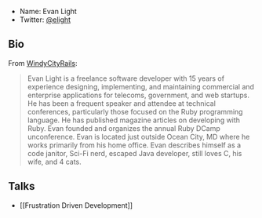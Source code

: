 * Name: Evan Light
* Twitter: [@elight](http://twitter.com/elight)

## Bio

From [WindyCityRails](http://windycityrails.org/sessions/#light):

> Evan Light is a freelance software developer with 15 years of experience designing, implementing, and maintaining commercial and enterprise applications for telecoms, government, and web startups. He has been a frequent speaker and attendee at technical conferences, particularly those focused on the Ruby programming language. He has published magazine articles on developing with Ruby. Evan founded and organizes the annual Ruby DCamp unconference. Evan is located just outside Ocean City, MD where he works primarily from his home office. Evan describes himself as a code janitor, Sci-Fi nerd, escaped Java developer, still loves C, his wife, and 4 cats.

## Talks

* [[Frustration Driven Development]]
